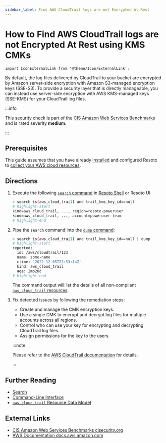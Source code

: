 ```yaml
---
sidebar_label: Find AWS CloudTrail logs are not Encrypted At Rest
---
```


# How to Find AWS CloudTrail logs are not Encrypted At Rest using KMS CMKs

```mdx-code-block
import IconExternalLink from '@theme/Icon/ExternalLink';
```

By default, the log files delivered by CloudTrail to your bucket are encrypted by Amazon server-side encryption with Amazon S3-managed encryption keys (SSE-S3). To provide a security layer that is directly manageable, you can instead use server-side encryption with AWS KMS–managed keys (SSE-KMS) for your CloudTrail log files.

:::info

This security check is part of the [CIS Amazon Web Services Benchmarks](https://cisecurity.org/benchmark/amazon_web_services) and is rated severity **medium**.

:::

## Prerequisites

This guide assumes that you have already [installed](../../../getting-started/install-resoto/index.md) and configured Resoto to [collect your AWS cloud resources](../../../getting-started/configure-resoto/aws.md).

## Directions

1. Execute the following [`search` command](../../../reference/cli/search-commands/search.md) in [Resoto Shell](../../../reference/components/shell.md) or Resoto UI:

   ```bash
   > search is(aws_cloud_trail) and trail_kms_key_id==null
   # highlight-start
   ​kind=aws_cloud_trail, ..., region=resoto-poweruser
   ​kind=aws_cloud_trail, ..., account=poweruser-team
   # highlight-end
   ```

2. Pipe the `search` command into the [`dump` command](../../../reference/cli/format-commands/dump.md):

   ```bash
   > search is(aws_cloud_trail) and trail_kms_key_id==null | dump
   # highlight-start
   ​reported:
   ​  id: /aws/cloudtrail/123
   ​  name: some-name
   ​  ctime: '2022-12-05T22:53:14Z'
   ​  kind: aws_cloud_trail
   ​  age: 2mo28d
   # highlight-end
   ```

   The command output will list the details of all non-compliant [`aws_cloud_trail` resources](../../../reference/data-models/aws/index.md#aws_cloud_trail).

3. Fix detected issues by following the remediation steps:

   - Create and manage the CMK encryption keys.
   - Use a single CMK to encrypt and decrypt log files for multiple accounts across all regions.
   - Control who can use your key for encrypting and decrypting CloudTrail log files.
   - Assign permissions for the key to the users.

   :::note

   Please refer to the [AWS CloudTrail documentation](https://docs.aws.amazon.com/awscloudtrail/latest/userguide/encrypting-cloudtrail-log-files-with-aws-kms.html) for details.

   :::

## Further Reading

- [Search](../../../reference/search/index.md)
- [Command-Line Interface](../../../reference/cli/index.md)
- [`aws_cloud_trail` Resource Data Model](../../../reference/data-models/aws/index.md#aws_cloud_trail)

## External Links

- [CIS Amazon Web Services Benchmarks <span class="badge badge--secondary">cisecurity.org <IconExternalLink width="10" height="10" /></span>](https://cisecurity.org/benchmark/amazon_web_services)
- [AWS Documentation <span class="badge badge--secondary">docs.aws.amazon.com <IconExternalLink width="10" height="10" /></span>](https://docs.aws.amazon.com/awscloudtrail/latest/userguide/encrypting-cloudtrail-log-files-with-aws-kms.html)
